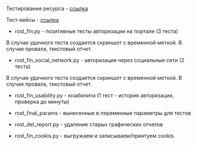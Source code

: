 Тестирование ресурса - [ссылка](https://b2c.passport.rt.ru)

Тест-кейсы - [ссылка](https://docs.google.com/spreadsheets/d/17b2Dn4dsE4vT4mmpT3PP4MRUA3f35Ya9UeB_WdHb9EY/edit#gid=0)

* rost_fin.py - позитивные тесты авторизации на портале (3 теста)

В случае удачного теста создается скриншот с временной меткой. В случае провала, текстовый отчет. 

* rost_fin_social_network.py - авторизация через социальные сети (2 теста)

В случае удачного теста создается скриншот с временной меткой. В случае провала, текстовый отчет.

* rost_fin_usability.py - юзабилити (1 тест - история авторизации, проверка до минуты)
* rost_final_params - вынесенные в переменные параметры для тестов

* rost_del_report.py - удаление старых графических отчетов
* rost_fin_cookis.py - выгружаем и записываем/принтуем cookis
